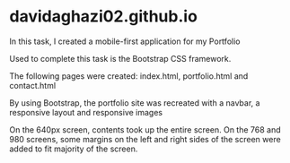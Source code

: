 # davidaghazi02.github.io

In this task, I created a mobile-first application for my Portfolio

Used to complete this task is the Bootstrap CSS framework.

The following pages were created: index.html, portfolio.html and contact.html

By using Bootstrap, the portfolio site was recreated with a navbar, a responsive layout and responsive images

On the 640px screen, contents took up the entire screen. On the 768 and 980 screens, some margins on the left and right sides of the screen were added to fit majority of the screen. 
